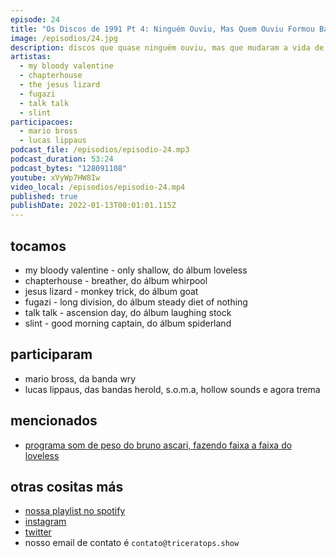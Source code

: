 ```yaml
---
episode: 24
title: "Os Discos de 1991 Pt 4: Ninguém Ouviu, Mas Quem Ouviu Formou Banda"
image: /episodios/24.jpg
description: discos que quase ninguém ouviu, mas que mudaram a vida de quem ouviu. a revolução do shoegaze de my bloody valentine, a injustiçada chapterhouse, o noise agressivo de jesus lizard e o nascimento do que seria chamado de post rock por slint e talk talk...
artistas:
  - my bloody valentine
  - chapterhouse
  - the jesus lizard
  - fugazi
  - talk talk
  - slint
participacoes:
  - mario bross
  - lucas lippaus
podcast_file: /episodios/episodio-24.mp3
podcast_duration: 53:24
podcast_bytes: "128091108"
youtube: xVyWp7HW8Iw
video_local: /episodios/episodio-24.mp4
published: true
publishDate: 2022-01-13T00:01:01.115Z
---
```

## tocamos

* my bloody valentine - only shallow, do álbum loveless
* chapterhouse - breather, do álbum whirpool
* jesus lizard - monkey trick, do álbum goat
* fugazi - long division, do álbum steady diet of nothing
* talk talk - ascension day, do álbum laughing stock
* slint - good morning captain, do álbum spiderland

## participaram

* mario bross, da banda wry
* lucas lippaus, das bandas herold, s.o.m.a, hollow sounds e agora trema

## mencionados

* [programa som de peso do bruno ascari, fazendo faixa a faixa do loveless](https://www.youtube.com/watch?v=OwRHWRc_NqE)

## otras cositas más

* [nossa playlist no spotify](https://open.spotify.com/playlist/0UiztKuga6LmTAxWTsUQdw?si=fb96026bc1994d90)
* [instagram](https://www.instagram.com/triceratops.show/)
* [twitter](https://twitter.com/TriceratopsShow/)
* nosso email de contato é `contato@triceratops.show`